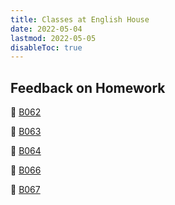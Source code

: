 ```yaml
---
title: Classes at English House
date: 2022-05-04
lastmod: 2022-05-05
disableToc: true
---
```


## Feedback on Homework

🌱 [B062](https://www.notion.so/quangnd/B062-10a4aff3c7874002a548fc3b04322e3c)

🌱 [B063](https://www.notion.so/quangnd/B063-112418c2728f4ba1b3c8654f9620662d)

🌱 [B064](https://quangnd.notion.site/B064-004cfdfb7b414d77a265579cc9d13108)

🌱 [B066](https://www.notion.so/quangnd/B066-5678ea64e8594a00a6cf48862ab2dd7e)

🌱 [B067](https://www.notion.so/quangnd/B067-890fb1b501964701a7ba024d59f91072)
